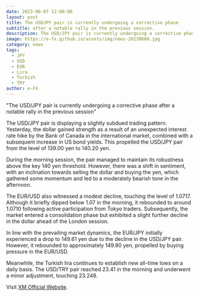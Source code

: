 ```yaml
---
date: 2023-06-07 12:00:00
layout: post
title: The USDJPY pair is currently undergoing a corrective phase
subtitle: after a notable rally in the previous session.
description: The USD/JPY pair is currently undergoing a corrective phase after a notable rally in the previous session.
image: https://e-fx.github.io/assets/img/news-20230608.jpg
category: news
tags:
  - JPY
  - USD
  - EUR
  - Lira
  - Turkish
  - TRY
author: e-FX
---
```


"The USD/JPY pair is currently undergoing a corrective phase after a notable rally in the previous session"

The USD/JPY pair is displaying a slightly subdued trading pattern. Yesterday, the dollar gained strength as a result of an unexpected interest rate hike by the Bank of Canada in the international market, combined with a subsequent increase in US bond yields. This propelled the USD/JPY pair from the level of 139.00 yen to 140.20 yen.

During the morning session, the pair managed to maintain its robustness above the key 140 yen threshold. However, there was a shift in sentiment, with an inclination towards selling the dollar and buying the yen, which gathered some momentum and led to a moderately bearish tone in the afternoon.

The EUR/USD also witnessed a modest decline, touching the level of 1.0717. Although it briefly dipped below 1.07 in the morning, it rebounded to around 1.0710 following active participation from Tokyo traders. Subsequently, the market entered a consolidation phase but exhibited a slight further decline in the dollar ahead of the London session.

In line with the prevailing market dynamics, the EUR/JPY initially experienced a drop to 149.61 yen due to the decline in the USD/JPY pair. However, it rebounded to approximately 149.80 yen, propelled by buying pressure in the EUR/USD.

Meanwhile, the Turkish lira continues to establish new all-time lows on a daily basis. The USD/TRY pair reached 23.41 in the morning and underwent a minor adjustment, touching 23.248.


Visit [XM Official Website](https://clicks.pipaffiliates.com/c?c=550036&l=en&p=0).